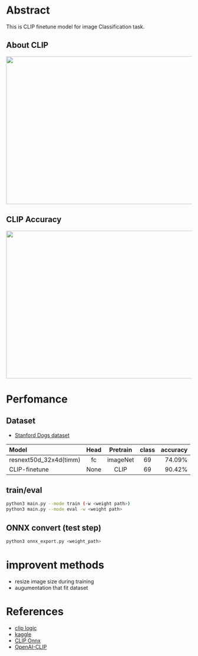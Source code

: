 # Abstract

This is CLIP finetune model for image Classification task.

## About CLIP
<img src="https://github.com/madara-tribe/CLIP-finetune/assets/48679574/170d1b6f-0738-4932-8409-656dd17354d8" width="600px" height="400px"/>

## CLIP Accuracy
<img src="https://github.com/madara-tribe/CLIP-finetune/assets/48679574/b8714835-5ea5-42b4-9f42-993376099f81" width="600px" height="400px"/>


# Perfomance

## Dataset
- [Stanford Dogs dataset](http://vision.stanford.edu/aditya86/ImageNetDogs/)

| Model | Head | Pretrain | class | accuracy |
| :---         |     :---:      |     :---:      |     :---:      |        ---: |
| resnext50d_32x4d(timm) | fc | imageNet |69|74.09%|
| CLIP-finetune | None | CLIP |69|90.42%|


## train/eval
```bash
python3 main.py --mode train (-w <weight path>)
python3 main.py --mode eval -w <weight path>
```

## ONNX convert (test step)
```bash
python3 onnx_export.py <weight_path>
```

# improvent methods
- resize image size during training
- augumentation that fit dataset

# References
- [clip logic](https://arxiv.org/pdf/2103.00020.pdf)
- [kaggle](https://www.kaggle.com/code/zacchaeus/clip-finetune)
- [CLIP Onnx](https://www.kaggle.com/code/ivanpan/pytorch-clip-onnx-to-speed-up-inference)
- [OpenAI-CLIP](https://github.com/openai/CLIP)
